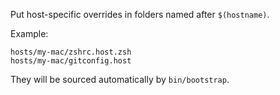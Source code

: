 Put host-specific overrides in folders named after `$(hostname)`.

Example:
```
hosts/my-mac/zshrc.host.zsh
hosts/my-mac/gitconfig.host
```
They will be sourced automatically by `bin/bootstrap`.
